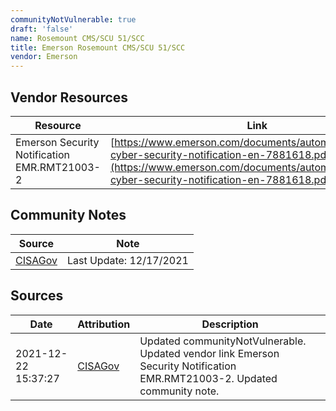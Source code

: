 ```yaml
---
communityNotVulnerable: true
draft: 'false'
name: Rosemount CMS/SCU 51/SCC
title: Emerson Rosemount CMS/SCU 51/SCC
vendor: Emerson
---
```


## Vendor Resources
| Resource | Link |
| --- | --- |
| Emerson Security Notification EMR.RMT21003-2 | [https://www.emerson.com/documents/automation/emerson-cyber-security-notification-en-7881618.pdf](https://www.emerson.com/documents/automation/emerson-cyber-security-notification-en-7881618.pdf) |


## Community Notes
| Source | Note |
| --- | --- |
| [CISAGov](https://raw.githubusercontent.com/cisagov/log4j-affected-db/develop/README.md) | Last Update: 12/17/2021 |

## Sources
| Date | Attribution | Description |
| --- | --- | --- |
| 2021-12-22 15:37:27 | [CISAGov](https://raw.githubusercontent.com/cisagov/log4j-affected-db/develop/README.md) | Updated communityNotVulnerable. Updated vendor link Emerson Security Notification EMR.RMT21003-2. Updated community note.  |

